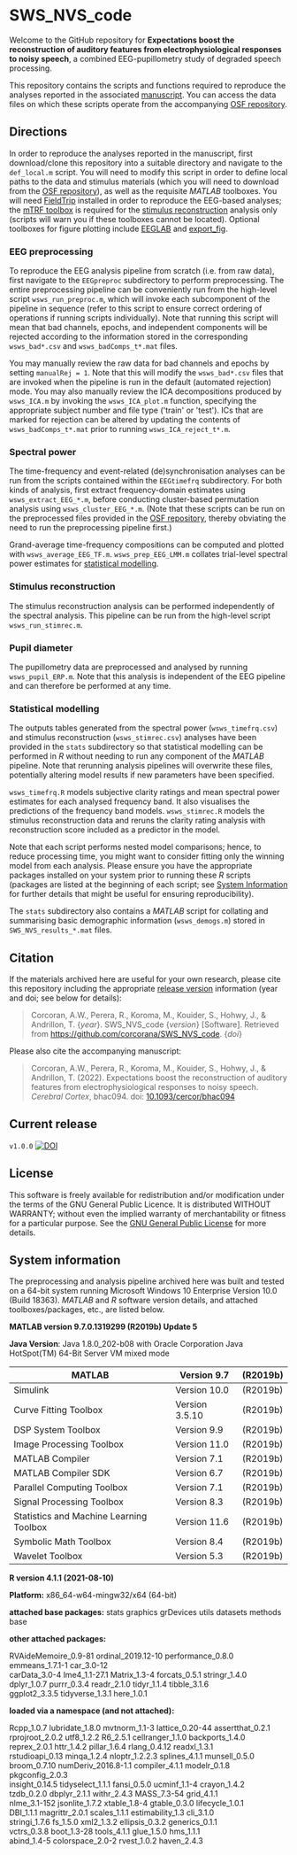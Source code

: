 # SWS_NVS_code

Welcome to the GitHub repository for 
**Expectations boost the reconstruction of auditory features from electrophysiological responses to noisy speech**, a combined EEG-pupillometry study of degraded speech processing.

This repository contains the scripts and functions required to reproduce the analyses reported in the  associated [manuscript](https://www.biorxiv.org/content/10.1101/2021.09.06.459160v2).
You can access the data files on which these scripts operate from the accompanying [OSF repository](https://osf.io/5qxds/).

## Directions
In order to reproduce the analyses reported in the manuscript, first download/clone this repository into a suitable directory and navigate to the `def_local.m` script.
You will need to modify this script in order to define local paths to the data and stimulus materials (which you will need to download from the [OSF repository](https://osf.io/5qxds/)), as well as the requisite *MATLAB* toolboxes.
You will need [FieldTrip](https://www.fieldtriptoolbox.org/) installed in order to reproduce the EEG-based analyses; the [mTRF toolbox](https://github.com/mickcrosse/mTRF-Toolbox) is required for the  [stimulus reconstruction](#stimulus-reconstruction) analysis only (scripts will warn you if these toolboxes cannot be located).
Optional toolboxes for figure plotting include [EEGLAB](https://sccn.ucsd.edu/eeglab/index.php) and [export_fig](https://au.mathworks.com/matlabcentral/fileexchange/23629-export_fig/).

### EEG preprocessing
To reproduce the EEG analysis pipeline from scratch (i.e. from raw data), first navigate to the `EEGpreproc` subdirectory to perform preprocessing.
The entire preprocessing pipeline can be conveniently run from the high-level script `wsws_run_preproc.m`, which will invoke each subcomponent of the pipeline in sequence (refer to this script to ensure correct ordering of operations if running scripts individually).
Note that running this script will mean that bad channels, epochs, and independent components will be rejected according to the information stored in the corresponding `wsws_bad*.csv` and `wsws_badComps_t*.mat` files.

You may manually review the raw data for bad channels and epochs by setting `manualRej = 1`. 
Note that this will modify the `wsws_bad*.csv` files that are invoked when the pipeline is run in the default (automated rejection) mode.
You may also manually review the ICA decompositions produced by `wsws_ICA.m` by invoking the `wsws_ICA_plot.m` function, specifying the appropriate subject number and file type ('train' or 'test').
ICs that are marked for rejection can be altered by updating the contents of `wsws_badComps_t*.mat` prior to running `wsws_ICA_reject_t*.m`. 

### Spectral power
The time-frequency and event-related (de)synchronisation analyses can be run from the scripts contained within the `EEGtimefrq` subdirectory.
For both kinds of analysis, first extract frequency-domain estimates using `wsws_extract_EEG_*.m`, before conducting cluster-based permutation analysis using `wsws_cluster_EEG_*.m`.
(Note that these scripts can be run on the preprocessed files provided in the [OSF repository](https://osf.io/5qxds/), thereby obviating the need to run the preprocessing pipeline first.)

Grand-average time-frequency compositions can be computed and plotted with `wsws_average_EEG_TF.m`.
`wsws_prep_EEG_LMM.m` collates trial-level spectral power estimates for [statistical modelling](#statistical-modelling). 

### Stimulus reconstruction
The stimulus reconstruction analysis can be performed independently of the spectral analysis.
This pipeline can be run from the high-level script `wsws_run_stimrec.m`.

### Pupil diameter
The pupillometry data are preprocessed and analysed by running `wsws_pupil_ERP.m`.
Note that this analysis is independent of the EEG pipeline and can therefore be performed at any time.

### Statistical modelling
The outputs tables generated from the spectral power (`wsws_timefrq.csv`) and stimulus reconstruction (`wsws_stimrec.csv`) analyses have been provided in the `stats` subdirectory so that statistical modelling can be performed in *R* without needing to run any component of the *MATLAB* pipeline.
Note that rerunning analysis pipelines will overwrite these files, potentially altering model results if new parameters have been specified.

`wsws_timefrq.R` models subjective clarity ratings and mean spectral power estimates for each analysed frequency band.
It also visualises the predictions of the frequency band models.
`wsws_stimrec.R` models the stimulus reconstruction data and reruns the clarity rating analysis with  reconstruction score included as a predictor in the model.

Note that each script performs nested model comparisons; hence, to reduce processing time, you might want to consider fitting only the winning model from each analysis.
Please ensure you have the appropriate packages installed on your system prior to running these *R* scripts (packages are listed at the beginning of each script; see [System Information](#system-information) for further details that might be useful for ensuring reproducibility).

The `stats` subdirectory also contains a *MATLAB* script for collating and summarising basic demographic information (`wsws_demogs.m`) stored in `SWS_NVS_results_*.mat` files.

## Citation
If the materials archived here are useful for your own research, please cite this repository including the appropriate [release version](#current-release) information (year and doi; see below for details):

> Corcoran, A.W., Perera, R., Koroma, M., Kouider, S., Hohwy, J., & Andrillon, T. {*year*}. SWS_NVS_code {*version*} [Software]. Retrieved from https://github.com/corcorana/SWS_NVS_code. {*doi*}

Please also cite the accompanying manuscript:

> Corcoran, A.W., Perera, R., Koroma, M., Kouider, S., Hohwy, J., & Andrillon, T. (2022). Expectations boost the reconstruction of auditory features from electrophysiological responses to noisy speech. *Cerebral Cortex*, bhac094. doi: [10.1093/cercor/bhac094](https://doi.org/10.1093/cercor/bhac094)


## Current release
`v1.0.0` [![DOI](https://zenodo.org/badge/400722791.svg)](https://zenodo.org/badge/latestdoi/400722791)


## License
This software is freely available for redistribution and/or modification under the terms of the GNU General Public Licence.
It is distributed WITHOUT WARRANTY; without even the implied warranty of merchantability or fitness for a particular purpose. 
See the [GNU General Public License](https://github.com/corcorana/SWS_NVS_code/blob/main/LICENSE) for more details.


## System information
The preprocessing and analysis pipeline archived here was built and tested on a 64-bit system running Microsoft Windows 10 Enterprise Version 10.0 (Build 18363).
*MATLAB* and *R* software version details, and attached toolboxes/packages, etc., are listed below.


**MATLAB version 9.7.0.1319299 (R2019b) Update 5**

**Java Version**: Java 1.8.0_202-b08 with Oracle Corporation Java HotSpot(TM) 64-Bit Server VM mixed mode

|MATLAB                                               | Version 9.7       |  (R2019b)|
|-----------------------------------------------------|-------------------|----------|
|Simulink                                             | Version 10.0      |  (R2019b)|
|Curve Fitting Toolbox                                | Version 3.5.10    |  (R2019b)|
|DSP System Toolbox                                   | Version 9.9       |  (R2019b)|
|Image Processing Toolbox                             | Version 11.0      |  (R2019b)|
|MATLAB Compiler                                      | Version 7.1       |  (R2019b)|
|MATLAB Compiler SDK                                  | Version 6.7       |  (R2019b)|
|Parallel Computing Toolbox                           | Version 7.1       |  (R2019b)|
|Signal Processing Toolbox                            | Version 8.3       |  (R2019b)|
|Statistics and Machine Learning Toolbox              | Version 11.6      |  (R2019b)|
|Symbolic Math Toolbox                                | Version 8.4       |  (R2019b)|
|Wavelet Toolbox                                      | Version 5.3       |  (R2019b)|



**R version 4.1.1 (2021-08-10)**

**Platform:** x86_64-w64-mingw32/x64 (64-bit)

**attached base packages:**
stats     graphics  grDevices utils     datasets  methods   base     

**other attached packages:**

RVAideMemoire_0.9-81 ordinal_2019.12-10   performance_0.8.0    emmeans_1.7.1-1      car_3.0-12          
carData_3.0-4        lme4_1.1-27.1        Matrix_1.3-4         forcats_0.5.1        stringr_1.4.0       
dplyr_1.0.7          purrr_0.3.4          readr_2.1.0          tidyr_1.1.4          tibble_3.1.6        
ggplot2_3.3.5        tidyverse_1.3.1      here_1.0.1          

**loaded via a namespace (and not attached):**

Rcpp_1.0.7          lubridate_1.8.0     mvtnorm_1.1-3       lattice_0.20-44     assertthat_0.2.1   
rprojroot_2.0.2     utf8_1.2.2          R6_2.5.1            cellranger_1.1.0    backports_1.4.0    
reprex_2.0.1        httr_1.4.2          pillar_1.6.4        rlang_0.4.12        readxl_1.3.1       
rstudioapi_0.13     minqa_1.2.4         nloptr_1.2.2.3      splines_4.1.1       munsell_0.5.0      
broom_0.7.10        numDeriv_2016.8-1.1 compiler_4.1.1      modelr_0.1.8        pkgconfig_2.0.3    
insight_0.14.5      tidyselect_1.1.1    fansi_0.5.0         ucminf_1.1-4        crayon_1.4.2       
tzdb_0.2.0          dbplyr_2.1.1        withr_2.4.3         MASS_7.3-54         grid_4.1.1         
nlme_3.1-152        jsonlite_1.7.2      xtable_1.8-4        gtable_0.3.0        lifecycle_1.0.1    
DBI_1.1.1           magrittr_2.0.1      scales_1.1.1        estimability_1.3    cli_3.1.0          
stringi_1.7.6       fs_1.5.0            xml2_1.3.2          ellipsis_0.3.2      generics_0.1.1     
vctrs_0.3.8         boot_1.3-28         tools_4.1.1         glue_1.5.0          hms_1.1.1          
abind_1.4-5         colorspace_2.0-2    rvest_1.0.2         haven_2.4.3    
